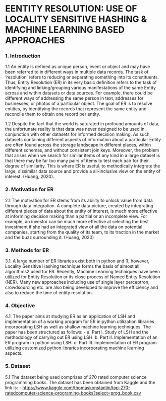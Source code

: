 # EENTITY RESOLUTION: USE OF LOCALITY SENSITIVE HASHING & MACHINE LEARNING BASED APPROACHES

### 1. Introduction
1.1 An entity is defined as unique person, event or object and may have been referred to in different ways in multiple data records. The task of ‘resolution’ refers to reducing or separating something into its constituents. Thus, Entity Resolution (ER) in its very basic definition refers to the task of identifying and linking/grouping various manifestations of the same Entity across and within datasets or data sources. For example, there could be different ways of addressing the same person in text, addresses for
businesses, or photos of a particular object. The goal of ER is to resolve entities, by identifying the records that represent the same entity and reconcile them to obtain one record per entity.

1.2 Despite the fact that the world is saturated in profound amounts of data, the unfortunate reality is that data was never designed to be used in conjunction with other datasets for informed decision making. As such, datasets containing different aspects of information about a particular Entity are often found across the storage landscape in different places, within different schemas, and without consistent join keys. Moreover, the problem that arises when we search for similar items of any kind in a large dataset is that there may be far too many pairs of items to test each pair for their degree of similarity. This is where ER is useful, to methodically integrate the large, dissimilar data source and provide a all-inclusive view on the entity of interest. (Huang, 2020).

### 2. Motivation for ER
2.1 The motivation for ER stems from its ability to unlock value from data through data integration. A complete data picture, created by integrating different pieces of data about the entity of interest, is much more effective at informing decision making than a partial or an incomplete view. For example, an investor can be much more effective at selecting the best investment if she had an integrated view of all the data on potential companies, starting from the quality of its team, to its traction in the market and the buzz surrounding it. (Huang, 2020)

### 3. Methods for ER
3.1. A large number of ER libraries exist both in python and R, however, Locality Sensitive Hashing technique forms the basis of almost all algorithms2 used for ER. Recently, Machine Learning techniques have been utilized for Entity Resolution or its close process of Named Entity Resolution (NER). Many new approaches including use of single layer perceptron, crowdsourcing etc. are also being developed to improve the efficiency and also to reduce the time of entity resolution.

### 4. Objective
4.1. The paper aims at studying ER as an application of LSH and implementation of a working program for ER in python utilization libraries incorporating LSH as well as shallow machine learning techniques. The paper has been structured as follows: -
a. Part I. Study of LSH and the methodology of carrying out ER using LSH.
b. Part II. Implementation of an ER program in python using LSH.
c. Part III. Implementation of ER program utilizing customized python libraries incorporating machine learning aspects.

### 5. Dataset
5.1 The dataset being used comprises of 270 rated computer science programming books. The dataset has been obtained from Kaggle and the link is: -
https://www.kaggle.com/thomaskonstantin/top-270-ratedcomputer-science-programing-books?select=prog_book.csv

